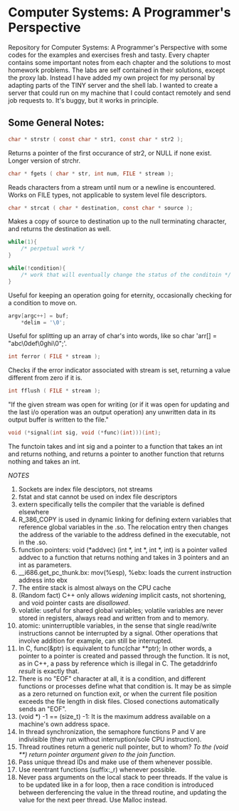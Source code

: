 # Computer Systems: A Programmer's Perspective

Repository for Computer Systems: A Programmer's Perspective with some codes for the examples and exercises fresh and tasty. Every chapter contains some important notes from each chapter and the solutions to most homework problems. The labs are self contained in their solutions, except the proxy lab. Instead I have added my own project for my personal by adapting parts of the TINY server and the shell lab. I wanted to create a server that could run on my machine that I could contact remotely and send job requests to. It's buggy, but it works in principle.

## Some General Notes:


~~~c
char * strstr ( const char * str1, const char * str2 );
~~~

Returns a pointer of the first occurance of str2, or NULL if none exist. Longer version of strchr.



~~~c
char * fgets ( char * str, int num, FILE * stream );
~~~

Reads characters from a stream until num or a newline is encountered. Works on FILE types, not applicable to system level file descriptors.

~~~c
char * strcat ( char * destination, const char * source );
~~~

Makes a copy of source to destination up to the null terminating character, and returns the destination as well.

~~~c
while(1){
    /* perpetual work */
}

while(!condition){
    /* work that will eventually change the status of the conditoin */
}

~~~
Useful for keeping an operation going for eternity, occasionally checking for a condition to move on.

~~~c
argv[argc++] = buf;
	*delim = '\0';
~~~

Useful for splitting up an array of char's into words, like so char 'arr[] = "abc\0def\0ghi\0";'.

~~~c
int ferror ( FILE * stream );
~~~

Checks if the error indicator associated with stream is set, returning a value different from zero if it is.

~~~c
int fflush ( FILE * stream );
~~~

"If the given stream was open for writing (or if it was open for updating and the last i/o operation was an output operation) any unwritten data in its output buffer is written to the file."

~~~c
void (*signal(int sig, void (*func)(int)))(int);
~~~

The functoin takes and int sig and a pointer to a function that takes an int and returns nothing, and returns a pointer to another function that returns nothing and takes an int.

*NOTES*

1.  Sockets are index file desciptors, not streams
2.  fstat and stat cannot be used on index file descriptors
3.	extern specifically tells the compiler that the variable is defined elsewhere
4.	R_386_COPY is used in dynamic linking for defining extern variables that reference global variables in the .so. The relocation entry then changes the address of the variable to the address defined in the executable, not in the .so.
5.	function pointers: void (*addvec) (int *, int *, int *, int) is a pointer valled addvec to a function that returns nothing and takes in 3 pointers and an int as parameters.
6.	__i686.get_pc_thunk.bx: mov(%esp), %ebx: loads the current instruction address into ebx
7.  The entire stack is almost always on the CPU cache
8.  (Random fact) C++ only allows *widening* implicit casts, not shortening, and void pointer casts are *disallowed*.
9.   volatile: useful for shared global variables; volatile variables are never stored in registers, always read and written from and to memory.
10. atomic: uninterruptible variables, in the sense that single read/write instructions cannot be interrupted by a signal. Other operations that involve addition for example, can still be interrupted.
11. In C, func(&ptr) is equivalent to func(char **ptr); In other words, a pointer to a pointer is created and passed through the function. It is not, as in C++, a pass by reference which is illegal in C. The getaddrinfo *result* is exactly that.
12. There is no "EOF" character at all, it is a condition, and different functions or processes define what that condition is. It may be as simple as a zero returned on function exit, or when the current file position exceeds the file length in disk files. Closed conections automatically sends an "EOF".
13. (void *) -1 == (size_t) -1: It is the maximum address available on a machine's own address space.
14. In thread synchronization, the semaphore functions P and V are indivisible (they run without interruption/sole CPU instruction).
15. Thread routines return a generic null pointer, but to whom? *To the (void \*\*) return pointer argument given to the join function*.
16. Pass unique thread IDs and make use of them whenever possible.
17. Use reentrant functions (suffix:_r) whenever possible.
18. Never pass arguments on the local stack to peer threads. If the value is to be updated like in a for loop, then a race condition is introduced between derferencing the value in the thread routine, and updating the value for the next peer thread. Use Malloc instead.
